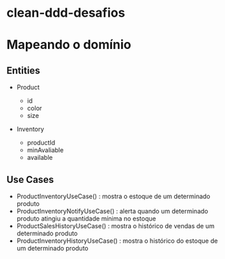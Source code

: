 # clean-ddd-desafios

# Mapeando o domínio

## Entities

- Product
    - id
    - color
    - size

- Inventory
    - productId
    - minAvaliable
    - available

## Use Cases

- ProductInventoryUseCase() : mostra o estoque de um determinado produto
- ProductInventoryNotifyUseCase() : alerta quando um determinado produto atingiu a quantidade mínima no estoque
- ProductSalesHistoryUseCase() : mostra o histórico de vendas de um determinado produto
- ProductInventoryHistoryUseCase() : mostra o histórico do estoque de um determinado produto
